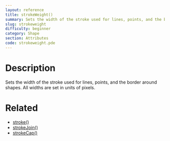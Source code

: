 ```yaml
---
layout: reference
title: strokeWeight()
summary: Sets the width of the stroke used for lines, points, and the border around shapes
slug: strokeweight
difficulty: beginner
category: Shape
section: Attributes
code: strokeweight.pde
---
```


# Description

Sets the width of the stroke used for lines, points, and the border around shapes. All widths are set in units of pixels.
# Related

- [stroke()](stroke.html)
- [strokeJoin()](strokejoin.html)
- [strokeCap()](strokecap.html)
